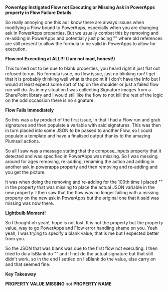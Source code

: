 <b> PowerApp Instigated Flow not Executing or Missing Ask in PowerApps property in Flow Failure Details </b>

So really annoying one this as I know there are always issues when modifying a Flow bound to PowerApps, especially when you are changing ask in PowerApps
properties. But we usually combat this by removing and re-adding in PowerApps and potentially just placing "" where old references are still present to
allow the formula to be valid in PowerApps to allow for execution.

<b> Flow not Executing at ALL!!! (I am not mad, honest!) </b>

This turned out to be due to blank properties, you heard right it just flat out refused to run. No formula issue, no flow issue, just no blinking run!
I get that it is probably thinking well what is the point if I don't have the info but I would at least expect some sort of tap on the shoulder
or just a failed flow run will do. As in my situation I was collecting Signature images from a SharePoint library and I would still like the flow
to not kill the rest of the logic on the odd occassion there is no signature.

<b> Flow Fails Immediately </b>

So this was a by product of the first issue, in that I had a Flow run and grab signatures and then populate a variable with said signatures. This
was then in turn placed into some JSON to be passed to another Flow, so I could populate a template and have a finalised output thanks to the amazing
Plumsail actions.

So all I saw was a message stating that the compose_inputs property that it detected and was specified in PowerApps was missing. So I was messing around
for ages removing, re-adding, renaming the action and adding in another ask in powerapps property and then removing and re-adding and you get the picture.

It was when doing the removing and re-adding for the 100th time I placed "" in the property that was missing to place the actual JSON variable in the new property.
I then saw that the flow was no longer failing with a missing property on the new ask in PowerApps but the original one that it said was missing was now there.

<b> Lightbulb Moment! </b>

So I thought oh yeah!, hope is not lost. It is not the property but the property value, way to go PowerApps and Flow error handling shame on you.
Yeah yeah, I was trying to specify a blank value, that is me but I expected better from you.

So the JSON that was blank was due to the first flow not executing. I then tried to do a IsBlank do "" and if not do the actual signature but that still
didn't work, so in the end I settled on !IsBlank do the value, else carry on and that seemed fine.

<b> Key Takeaway </b>

<b> PROPERTY VALUE MISSING </b> not <b> PROPERTY NAME </b>






